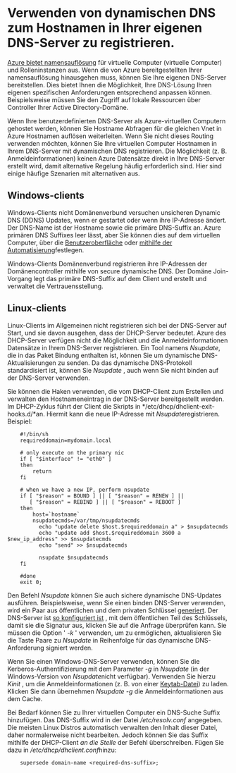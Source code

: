 <properties
   pageTitle="Verwenden von dynamischen DNS zum Registrieren Hostnamen"
   description="Diese Seite bietet Details zum Einrichten von dynamischen DNS Hostnamen in Ihre eigenen DNS-Server zu registrieren."
   services="dns"
   documentationCenter="na"
   authors="GarethBradshawMSFT"
   manager="carmonm"
   editor="" />
<tags
   ms.service="dns"
   ms.devlang="na"
   ms.topic="article"
   ms.tgt_pltfrm="na"
   ms.workload="infrastructure-services"
   ms.date="08/31/2016"
   ms.author="sewhee" />

# <a name="using-dynamic-dns-to-register-hostnames-in-your-own-dns-server"></a>Verwenden von dynamischen DNS zum Hostnamen in Ihrer eigenen DNS-Server zu registrieren.

[Azure bietet namensauflösung](virtual-networks-name-resolution-for-vms-and-role-instances.md) für virtuelle Computer (virtuelle Computer) und Rolleninstanzen aus. Wenn die von Azure bereitgestellten Ihrer namensauflösung hinausgehen muss, können Sie Ihre eigenen DNS-Server bereitstellen. Dies bietet Ihnen die Möglichkeit, Ihre DNS-Lösung Ihren eigenen spezifischen Anforderungen entsprechend anpassen können. Beispielsweise müssen Sie den Zugriff auf lokale Ressourcen über Controller Ihrer Active Directory-Domäne.

Wenn Ihre benutzerdefinierten DNS-Server als Azure-virtuellen Computern gehostet werden, können Sie Hostname Abfragen für die gleichen Vnet in Azure Hostnamen auflösen weiterleiten. Wenn Sie nicht dieses Routing verwenden möchten, können Sie Ihre virtuellen Computer Hostnamen in Ihrem DNS-Server mit dynamischen DNS registrieren.  Die Möglichkeit (z. B. Anmeldeinformationen) keinen Azure Datensätze direkt in Ihre DNS-Server erstellt wird, damit alternative Regelung häufig erforderlich sind. Hier sind einige häufige Szenarien mit alternativen aus.

## <a name="windows-clients"></a>Windows-clients

Windows-Clients nicht Domänenverbund versuchen unsicheren Dynamic DNS (DDNS) Updates, wenn er gestartet oder wenn ihre IP-Adresse ändert. Der DNS-Name ist der Hostname sowie die primäre DNS-Suffix an. Azure primären DNS Suffixes leer lässt, aber Sie können dies auf dem virtuellen Computer, über die [Benutzeroberfläche](https://technet.microsoft.com/library/cc794784.aspx) oder [mithilfe der Automatisierung](https://social.technet.microsoft.com/forums/windowsserver/3720415a-6a9a-4bca-aa2a-6df58a1a47d7/change-primary-dns-suffix)festlegen.

Windows-Clients Domänenverbund registrieren ihre IP-Adressen der Domänencontroller mithilfe von secure dynamische DNS. Der Domäne Join-Vorgang legt das primäre DNS-Suffix auf dem Client und erstellt und verwaltet die Vertrauensstellung.

## <a name="linux-clients"></a>Linux-clients

Linux-Clients im Allgemeinen nicht registrieren sich bei der DNS-Server auf Start, und sie davon ausgehen, dass der DHCP-Server bedeutet. Azure des DHCP-Server verfügen nicht die Möglichkeit und die Anmeldeinformationen Datensätze in Ihrem DNS-Server registrieren.  Ein Tool namens *Nsupdate*, die in das Paket Bindung enthalten ist, können Sie um dynamische DNS-Aktualisierungen zu senden. Da das dynamische DNS-Protokoll standardisiert ist, können Sie *Nsupdate* , auch wenn Sie nicht binden auf der DNS-Server verwenden.

Sie können die Haken verwenden, die vom DHCP-Client zum Erstellen und verwalten den Hostnameneintrag in der DNS-Server bereitgestellt werden. Im DHCP-Zyklus führt der Client die Skripts in */etc/dhcp/dhclient-exit-hooks.d/*an. Hiermit kann die neue IP-Adresse mit *Nsupdate*registrieren. Beispiel:

        #!/bin/sh
        requireddomain=mydomain.local

        # only execute on the primary nic
        if [ "$interface" != "eth0" ]
        then
            return
        fi

        # when we have a new IP, perform nsupdate
        if [ "$reason" = BOUND ] || [ "$reason" = RENEW ] ||
           [ "$reason" = REBIND ] || [ "$reason" = REBOOT ]
        then
            host=`hostname`
            nsupdatecmds=/var/tmp/nsupdatecmds
              echo "update delete $host.$requireddomain a" > $nsupdatecmds
              echo "update add $host.$requireddomain 3600 a $new_ip_address" >> $nsupdatecmds
              echo "send" >> $nsupdatecmds

              nsupdate $nsupdatecmds
        fi

        #done
        exit 0;

Den Befehl *Nsupdate* können Sie auch sichere dynamische DNS-Updates ausführen. Beispielsweise, wenn Sie einen binden DNS-Server verwenden, wird ein Paar aus öffentlichen und dem privaten Schlüssel [generiert](http://linux.yyz.us/nsupdate/).  Der DNS-Server ist [so konfiguriert ist](http://linux.yyz.us/dns/ddns-server.html) , mit dem öffentlichen Teil des Schlüssels, damit sie die Signatur aus, klicken Sie auf die Anfrage überprüfen kann. Sie müssen die Option ' *-k* ' verwenden, um zu ermöglichen, aktualisieren Sie die Taste Paare zu *Nsupdate* in Reihenfolge für das dynamische DNS-Anforderung signiert werden.

Wenn Sie einen Windows-DNS-Server verwenden, können Sie die Kerberos-Authentifizierung mit dem Parameter *-g* in *Nsupdate* (in der Windows-Version von *Nsupdate*nicht verfügbar). Verwenden Sie hierzu *Kinit* , um die Anmeldeinformationen (z. B. von einer [Keytab-Datei](http://www.itadmintools.com/2011/07/creating-kerberos-keytab-files.html)) zu laden. Klicken Sie dann übernehmen *Nsupdate -g* die Anmeldeinformationen aus dem Cache.

Bei Bedarf können Sie zu Ihrer virtuellen Computer ein DNS-Suche Suffix hinzufügen. Das DNS-Suffix wird in der Datei */etc/resolv.conf* angegeben. Die meisten Linux Distros automatisch verwalten den Inhalt dieser Datei, daher normalerweise nicht bearbeiten. Jedoch können Sie das Suffix mithilfe der DHCP-Client *an die Stelle* der Befehl überschreiben. Fügen Sie dazu in */etc/dhcp/dhclient.conf*hinzu:

        supersede domain-name <required-dns-suffix>;

